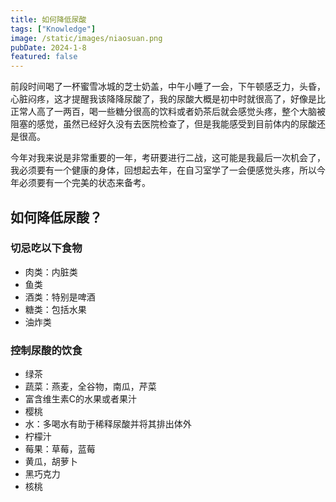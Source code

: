 ```yaml
---
title: 如何降低尿酸
tags: ["Knowledge"]
image: /static/images/niaosuan.png
pubDate: 2024-1-8
featured: false
---
```

前段时间喝了一杯蜜雪冰城的芝士奶盖，中午小睡了一会，下午顿感乏力，头昏，心脏闷疼，这才提醒我该降降尿酸了，我的尿酸大概是初中时就很高了，好像是比正常人高了一两百，喝一些糖分很高的饮料或者奶茶后就会感觉头疼，整个大脑被阻塞的感觉，虽然已经好久没有去医院检查了，但是我能感受到目前体内的尿酸还是很高。

今年对我来说是非常重要的一年，考研要进行二战，这可能是我最后一次机会了，我必须要有一个健康的身体，回想起去年，在自习室学了一会便感觉头疼，所以今年必须要有一个完美的状态来备考。

## 如何降低尿酸？
### 切忌吃以下食物
* 肉类：内脏类
* 鱼类
* 酒类：特别是啤酒
* 糖类：包括水果
* 油炸类
  
### 控制尿酸的饮食
* 绿茶
* 蔬菜：燕麦，全谷物，南瓜，芹菜
* 富含维生素C的水果或者果汁
* 樱桃
* 水：多喝水有助于稀释尿酸并将其排出体外
* 柠檬汁
* 莓果：草莓，蓝莓
* 黄瓜，胡萝卜
* 黑巧克力
* 核桃